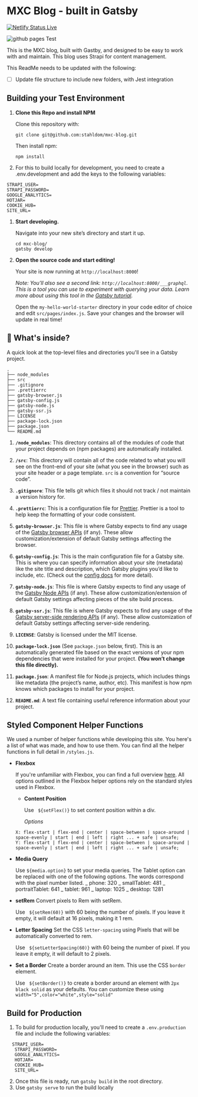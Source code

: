 # MXC Blog - built in Gatsby 

[![Netlify Status Live](https://api.netlify.com/api/v1/badges/4efbae4a-82ae-4f37-a364-a74870534cdd/deploy-status)](https://app.netlify.com/sites/mxcblog/deploys)

![github pages Test](https://github.com/mxc-foundation/mxc-blog/workflows/github%20pages/badge.svg?branch=master)

This is the MXC blog, built with Gastby, and designed to be easy to work with and maintain. This blog uses Strapi for content management.

This ReadMe needs to be updated with the following:

- [ ] Update file structure to include new folders, with Jest integration

## Building your Test Environment

1. **Clone this Repo and install NPM**

   Clone this repository with:

   ```shell
   git clone git@github.com:stahldom/mxc-blog.git
   ```

   Then install npm:

   ```shell
   npm install
   ```

1. For this to build locally for development, you need to create a .env.development and add the keys to the following variables:

```
STRAPI_USER=
STRAPI_PASSWORD=
GOOGLE_ANALYTICS=
HOTJAR=
COOKIE_HUB=
SITE_URL=
```

1. **Start developing.**

   Navigate into your new site’s directory and start it up.

   ```shell
   cd mxc-blog/
   gatsby develop
   ```

1. **Open the source code and start editing!**

   Your site is now running at `http://localhost:8000`!

   _Note: You'll also see a second link: _`http://localhost:8000/___graphql`_. This is a tool you can use to experiment with querying your data. Learn more about using this tool in the [Gatsby tutorial](https://www.gatsbyjs.org/tutorial/part-five/#introducing-graphiql)._

   Open the `my-hello-world-starter` directory in your code editor of choice and edit `src/pages/index.js`. Save your changes and the browser will update in real time!

## 🧐 What's inside?

A quick look at the top-level files and directories you'll see in a Gatsby project.

    .
    ├── node_modules
    ├── src
    ├── .gitignore
    ├── .prettierrc
    ├── gatsby-browser.js
    ├── gatsby-config.js
    ├── gatsby-node.js
    ├── gatsby-ssr.js
    ├── LICENSE
    ├── package-lock.json
    ├── package.json
    └── README.md

1.  **`/node_modules`**: This directory contains all of the modules of code that your project depends on (npm packages) are automatically installed.

2.  **`/src`**: This directory will contain all of the code related to what you will see on the front-end of your site (what you see in the browser) such as your site header or a page template. `src` is a convention for “source code”.

3.  **`.gitignore`**: This file tells git which files it should not track / not maintain a version history for.

4.  **`.prettierrc`**: This is a configuration file for [Prettier](https://prettier.io/). Prettier is a tool to help keep the formatting of your code consistent.

5.  **`gatsby-browser.js`**: This file is where Gatsby expects to find any usage of the [Gatsby browser APIs](https://www.gatsbyjs.org/docs/browser-apis/) (if any). These allow customization/extension of default Gatsby settings affecting the browser.

6.  **`gatsby-config.js`**: This is the main configuration file for a Gatsby site. This is where you can specify information about your site (metadata) like the site title and description, which Gatsby plugins you’d like to include, etc. (Check out the [config docs](https://www.gatsbyjs.org/docs/gatsby-config/) for more detail).

7.  **`gatsby-node.js`**: This file is where Gatsby expects to find any usage of the [Gatsby Node APIs](https://www.gatsbyjs.org/docs/node-apis/) (if any). These allow customization/extension of default Gatsby settings affecting pieces of the site build process.

8.  **`gatsby-ssr.js`**: This file is where Gatsby expects to find any usage of the [Gatsby server-side rendering APIs](https://www.gatsbyjs.org/docs/ssr-apis/) (if any). These allow customization of default Gatsby settings affecting server-side rendering.

9.  **`LICENSE`**: Gatsby is licensed under the MIT license.

10. **`package-lock.json`** (See `package.json` below, first). This is an automatically generated file based on the exact versions of your npm dependencies that were installed for your project. **(You won’t change this file directly).**

11. **`package.json`**: A manifest file for Node.js projects, which includes things like metadata (the project’s name, author, etc). This manifest is how npm knows which packages to install for your project.

12. **`README.md`**: A text file containing useful reference information about your project.

## Styled Component Helper Functions

We used a number of helper functions while developing this site. You here's a list of what was made, and how to use them. You can find all the helper functions in full detail in `/styles.js`.

- **Flexbox**

  If you're unfamiliar with Flexbox, you can find a full overview [here](https://css-tricks.com/snippets/css/a-guide-to-flexbox/). All options outlined in the Flexbox helper options rely on the standard styles used in Flexbox.

  - **Content Position**

    Use ` ${setFlex()}` to set content position within a div.

    _Options_

  ```
  X: flex-start | flex-end | center | space-between | space-around | space-evenly | start | end | left | right ... + safe | unsafe;
  Y: flex-start | flex-end | center | space-between | space-around | space-evenly | start | end | left | right ... + safe | unsafe;
  ```

- **Media Query**

  Use `${media.option}` to set your media queries. The Tablet option can be replaced with one of the following options. The words correspond with the pixel number listed.
  _ phone: 320
  _ smallTablet: 481
  _ portraitTablet: 641
  _ tablet: 961
  _ laptop: 1025
  _ desktop: 1281

- **setRem**
  Convert pixels to Rem with setRem.

  Use ` ${setRem(60)}` with 60 being the number of pixels. If you leave it empty, it will default at 16 pixels, making it 1 rem.

- **Letter Spacing**
  Set the CSS `letter-spacing` using Pixels that will be automatically converted to rem.

  Use ` ${setLetterSpacing(60)}` with 60 being the number of pixel. If you leave it empty, it will default to 2 pixels.

- **Set a Border**
  Create a border around an item. This use the CSS `border` element.

  Use ` ${setBorder()}` to create a border around an element with `2px black solid` as your defaults. You can customize these using `width="5",color="white",style="solid"`

## Build for Production

1. To build for production locally, you'll need to create a `.env.production` file and include the following variables:

```
  STRAPI_USER=
   STRAPI_PASSWORD=
   GOOGLE_ANALYTICS=
   HOTJAR=
   COOKIE_HUB=
   SITE_URL=
```

2. Once this file is ready, run `gatsby build` in the root directory.
3. Use `gatsby serve` to run the build locally
